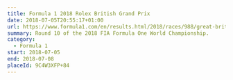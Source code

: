 ```yaml
---
title: Formula 1 2018 Rolex British Grand Prix
date: 2018-07-05T20:55:17+01:00
url: https://www.formula1.com/en/results.html/2018/races/988/great-britain.html
summary: Round 10 of the 2018 FIA Formula One World Championship.
category:
  - Formula 1
start: 2018-07-05
end: 2018-07-08
placeId: 9C4W3XFP+84
---
```

